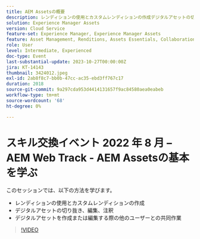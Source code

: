 ```yaml
---
title: AEM Assetsの概要
description: レンディションの使用とカスタムレンディションの作成デジタルアセットの切り抜き、編集、注釈の付け、デジタルアセットの作成または編集時の他のユーザーとの共同作業
solution: Experience Manager Assets
version: Cloud Service
feature-set: Experience Manager, Experience Manager Assets
feature: Asset Management, Renditions, Assets Essentials, Collaboration
role: User
level: Intermediate, Experienced
doc-type: Event
last-substantial-update: 2023-10-27T00:00:00Z
jira: KT-14143
thumbnail: 3424012.jpeg
exl-id: 2ab8f8c7-bb0b-47cc-ac35-ebd3ff767c17
duration: 2018
source-git-commit: 9a297cda953d4414131657f9ac84580aea0eabeb
workflow-type: tm+mt
source-wordcount: '68'
ht-degree: 0%

---
```


# スキル交換イベント 2022 年 8 月 – AEM Web Track - AEM Assetsの基本を学ぶ

このセッションでは、以下の方法を学びます。

* レンディションの使用とカスタムレンディションの作成
* デジタルアセットの切り抜き、編集、注釈
* デジタルアセットを作成または編集する際の他のユーザーとの共同作業

>[!VIDEO](https://video.tv.adobe.com/v/3424012/?learn=on)
